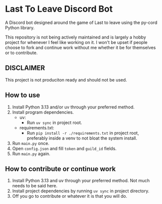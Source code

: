 # Last To Leave Discord Bot

A Discord bot designed around the game of Last to leave using the py-cord Python library.

This repository is not being actively maintained and is largely a hobby project for whenever I feel like working on it.
I won't be upset if people choose to fork and continue work without me whether it be for themselves or to contribute.

## DISCLAIMER

This project is not produciton ready and should not be used.

## How to use

1. Install Python 3.13 and/or uv through your preferred method.
1. Install program dependencies.
    - uv:
        - Run `uv sync` in project root.
    - requirements.txt:
        - Run `pip install -r ./requirements.txt` in project root, preferably inside a venv to not bloat the system install.
1. Run `main.py` once.
1. Open `config.json` and fill `token` and `guild_id` fields.
1. Run `main.py` again.

## How to contribute or continue work

1. Install Python 3.13 and uv through your preferred method. Not much needs to be said here.
1. Install project dependencies by running `uv sync` in project directory.
1. Off you go to contribute or whatever it is that you will do.
